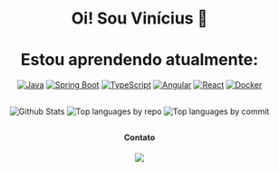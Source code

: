 <h1 align="center"> Oi! Sou Vinícius 👋</h1>

<div align="center">
  
# Estou aprendendo atualmente:
[![Java](https://img.shields.io/badge/Java-%23ED8B00.svg?style=for-the-badge&logo=openjdk&logoColor=white)](#)
[![Spring Boot](https://img.shields.io/badge/Spring%20Boot-6DB33F?style=for-the-badge&logo=springboot&logoColor=white)](#)
[![TypeScript](https://img.shields.io/badge/TypeScript-3178C6?style=for-the-badge&logo=typescript&logoColor=white)](#)
[![Angular](https://img.shields.io/badge/Angular-%23DD0031.svg?style=for-the-badge&logo=angular&logoColor=white)](#)
[![React](https://img.shields.io/badge/React-%2320232a.svg?style=for-the-badge&logo=react&logoColor=%2361DAFB)](#)
[![Docker](https://img.shields.io/badge/Docker-2496ED?style=for-the-badge&logo=docker&logoColor=white)](#)

##
 
![Github Stats](http://github-profile-summary-cards.vercel.app/api/cards/profile-details?username=vinithecsar&theme=github_dark)
![Top languages by repo](http://github-profile-summary-cards.vercel.app/api/cards/repos-per-language?username=vinithecsar&theme=github_dark)
![Top languages by commit](http://github-profile-summary-cards.vercel.app/api/cards/most-commit-language?username=vinithecsar&theme=github_dark)

##

#### Contato

<a href="https://linkedin.com/in/vinícius-césar-08508b229" target="_blank"><img loading="lazy" src="https://custom-icon-badges.demolab.com/badge/LinkedIn-0A66C2?style=for-the-badge&logo=linkedin-white&logoColor=white" target="_blank"></a> 

</div>
